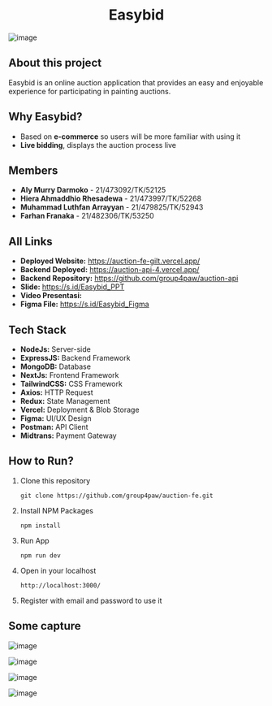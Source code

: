 <h1 align="center" >
    Easybid
</h1>

![image](https://github.com/group4paw/auction-fe/assets/88085604/da9331ca-5ca9-46f8-9c49-0cbed7fefa29)

## About this project
Easybid is an online auction application that provides an easy and enjoyable experience for participating in painting auctions.

## Why Easybid? 
- Based on **e-commerce** so users will be more familiar with using it
- **Live bidding**, displays the auction process live

## Members
- **Aly Murry Darmoko** - 21/473092/TK/52125
- **Hiera Ahmaddhio Rhesadewa** - 21/473997/TK/52268
- **Muhammad Luthfan Arrayyan** - 21/479825/TK/52943
- **Farhan Franaka** - 21/482306/TK/53250

## All Links
- **Deployed Website:** https://auction-fe-gilt.vercel.app/
- **Backend Deployed:** https://auction-api-4.vercel.app/
- **Backend Repository:** https://github.com/group4paw/auction-api
- **Slide:** https://s.id/Easybid_PPT
- **Video Presentasi:** 
- **Figma File:** https://s.id/Easybid_Figma

## Tech Stack
- **NodeJs:** Server-side
- **ExpressJS:** Backend Framework
- **MongoDB:** Database
- **NextJs:** Frontend Framework
- **TailwindCSS:** CSS Framework
- **Axios:** HTTP Request
- **Redux:** State Management
- **Vercel:** Deployment & Blob Storage
- **Figma:** UI/UX Design
- **Postman:** API Client
- **Midtrans:** Payment Gateway

## How to Run?
1. Clone this repository
    ```````````
    git clone https://github.com/group4paw/auction-fe.git
    ```````````
2. Install NPM Packages
    ```````````
    npm install
    ```````````
3. Run App
    ```````````
    npm run dev
    ```````````
4. Open in your localhost
    ```````````
    http://localhost:3000/
    ```````````
5. Register with email and password to use it

## Some capture
![image](https://github.com/group4paw/auction-fe/assets/88085604/be83c88c-3b85-4356-8781-c88d65555b19)

![image](https://github.com/group4paw/auction-fe/assets/88085604/41fb6522-27cd-45fd-b344-d2952f15a391)

![image](https://github.com/group4paw/auction-fe/assets/88085604/0cc7430b-552a-482c-a00a-032f2c8e6907)

![image](https://github.com/group4paw/auction-fe/assets/88085604/29f1c7c0-a921-4466-8dd7-368db843b394)

